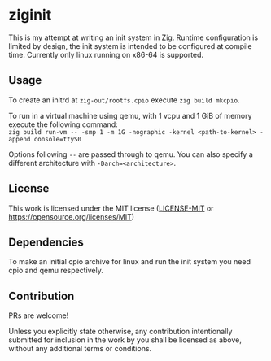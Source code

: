 # ziginit

This is my attempt at writing an init system in [Zig](https://ziglang.org).
Runtime configuration is limited by design, the init system is intended to be configured at compile time.
Currently only linux running on x86-64 is supported.

## Usage

To create an initrd at `zig-out/rootfs.cpio` execute `zig build mkcpio`.

To run in a virtual machine using qemu, with 1 vcpu and 1 GiB of memory execute the following command: </br>
`zig build run-vm -- -smp 1 -m 1G -nographic -kernel <path-to-kernel> -append console=ttyS0`

Options following `--` are passed through to qemu.
You can also specify a different architecture with `-Darch=<architecture>`.


## License

This work is licensed under the MIT license ([LICENSE-MIT](LICENSE-MIT) or https://opensource.org/licenses/MIT)

## Dependencies

To make an initial cpio archive for linux and run the init system you need cpio and qemu respectively.

## Contribution

PRs are welcome!

Unless you explicitly state otherwise, any contribution
intentionally submitted for inclusion in the work by you
shall be licensed as above, without any additional terms or conditions.
